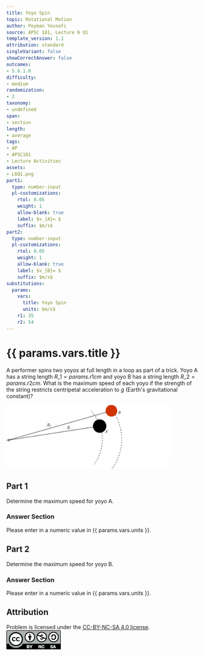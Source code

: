 ```yaml
---
title: Yoyo Spin
topic: Rotational Motion
author: Peyman Yousefi
source: APSC 181, Lecture 6 Q1
template_version: 1.1
attribution: standard
singleVariant: false
showCorrectAnswer: false
outcomes:
- 5.6.1.0
difficulty:
- medium
randomization:
- 2
taxonomy:
- undefined
span:
- section
length:
- average
tags:
- AP
- APSC181
- Lecture Activities
assets:
- L6Q1.png
part1:
  type: number-input
  pl-customizations:
    rtol: 0.05
    weight: 1
    allow-blank: true
    label: $v_{A}= $
    suffix: $m/s$
part2:
  type: number-input
  pl-customizations:
    rtol: 0.05
    weight: 1
    allow-blank: true
    label: $v_{B}= $
    suffix: $m/s$
substitutions:
  params:
    vars:
      title: Yoyo Spin
      units: $m/s$
    r1: 35
    r2: 54
---
```

# {{ params.vars.title }}
A performer spins two yoyos at full length in a loop as part of a trick.
Yoyo A has a string length $R\_{1} = {{params.r1}}cm$ and yoyo B has a string length $R\_{2} = {{params.r2}}cm$.
What is the maximum speed of each yoyo if the strength of the string restricts centripetal acceleration to $g$ (Earth's gravitational constant)?

<img src="L6Q1.png" width=85%>

## Part 1

Determine the maximum speed for yoyo A.

### Answer Section

Please enter in a numeric value in {{ params.vars.units }}.

## Part 2

Determine the maximum speed for yoyo B.

### Answer Section

Please enter in a numeric value in {{ params.vars.units }}.

## Attribution

Problem is licensed under the [CC-BY-NC-SA 4.0 license](https://creativecommons.org/licenses/by-nc-sa/4.0/).<br> ![The Creative Commons 4.0 license requiring attribution-BY, non-commercial-NC, and share-alike-SA license.](https://raw.githubusercontent.com/firasm/bits/master/by-nc-sa.png)